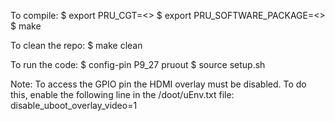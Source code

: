 To compile:
$ export PRU_CGT=<>
$ export PRU_SOFTWARE_PACKAGE=<>
$ make


To clean the repo:
$ make clean


To run the code:
$ config-pin P9_27 pruout
$ source setup.sh




Note:
To access the GPIO pin the HDMI overlay must be disabled. To do this, enable the following line
in the /doot/uEnv.txt file:
disable_uboot_overlay_video=1


